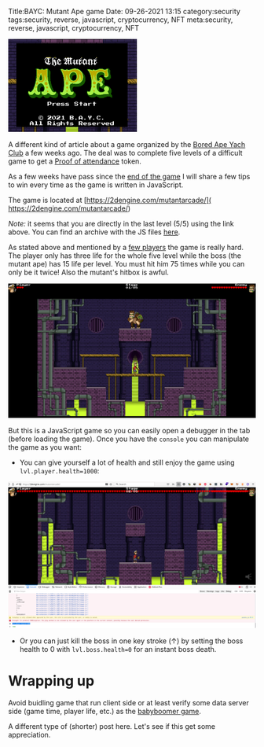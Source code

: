 Title:BAYC: Mutant Ape game
Date: 09-26-2021 13:15
category:security
tags:security, reverse, javascript, cryptocurrency, NFT
meta:security, reverse, javascript, cryptocurrency, NFT

<img class="align-left" src="/media/2021.09/mutant_ape_banner.png" alt="The BAYC, mutant ape game" width="262">

A different kind of article about a game organized by the
[Bored Ape Yach Club](https://twitter.com/BoredApeYC) a few weeks ago. The deal
was to complete five levels of a difficult game to get a
[Proof of attendance](https://poap.xyz/) token.

As a few weeks have pass since the
[end of the game](https://twitter.com/boredapeyc/status/1432886600623656969)
I will share a few tips to win every time as the game is written in JavaScript.

The game is located at [https://2dengine.com/mutantarcade/]( https://2dengine.com/mutantarcade/)

_Note:_ it seems that you are directly in the last level (5/5) using the link
above. You can find an archive with the JS files [here](/media/2021.09/mutantarcade.zip).

<!-- PELICAN_END_SUMMARY -->

As stated above and mentioned by a
[few players](https://twitter.com/luckyape_eth/status/1432886764532797440)
the game is really hard. The player only has three life for the whole five level
while the boss (the mutant ape) has 15 life per level. You must hit him 75 times
while you can only be it twice! Also the mutant's hitbox is awful.

![player vs boss life](/media/2021.09/mutant_ape_01.png)

But this is a JavaScript game so you can easily open a debugger in the tab
(before loading the game). Once you have the `console` you can manipulate the
game as you want:

* You can give yourself a lot of health and still enjoy the game using `lvl.player.health=1000`:

![who is the boss now?](/media/2021.09/mutant_ape_02.png)

* Or you can just kill the boss in one key stroke (↑) by setting the boss health
  to 0 with `lvl.boss.health=0` for an instant boss death.


# Wrapping up

Avoid buidling game that run client side or at least verify some data server
side (game time, player life, etc.) as the
[babyboomer game](https://betverseapp.com/d5/zip/babyboomer/).

A different type of (shorter) post here. Let's see if this get some appreciation.


